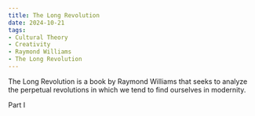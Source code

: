 ```yaml
---
title: The Long Revolution
date: 2024-10-21
tags:
- Cultural Theory
- Creativity
- Raymond Williams
- The Long Revolution
---
```


The Long Revolution is a book by Raymond Williams that seeks to analyze the perpetual revolutions in which we tend to find ourselves in modernity.

Part I
